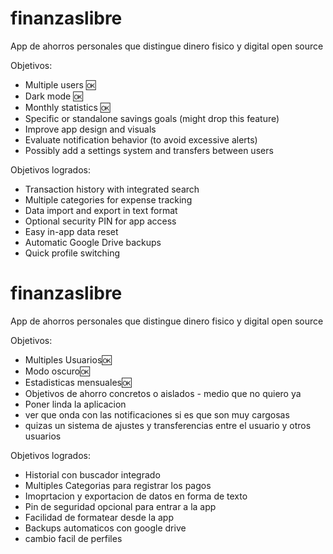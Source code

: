 # finanzaslibre
App de ahorros personales que distingue dinero fisico y digital open source

Objetivos:
  - Multiple users 🆗
  - Dark mode 🆗
  - Monthly statistics 🆗
  - Specific or standalone savings goals (might drop this feature)
  - Improve app design and visuals
  -  Evaluate notification behavior (to avoid excessive alerts)
  -  Possibly add a settings system and transfers between users


Objetivos logrados:
  - Transaction history with integrated search
  - Multiple categories for expense tracking
  - Data import and export in text format
  - Optional security PIN for app access
  - Easy in-app data reset
  - Automatic Google Drive backups
  - Quick profile switching

# finanzaslibre
App de ahorros personales que distingue dinero fisico y digital open source

Objetivos:
  - Multiples Usuarios🆗
  - Modo oscuro🆗
  - Estadisticas mensuales🆗
  - Objetivos de ahorro concretos o aislados - medio que no quiero ya
  - Poner linda la aplicacion
  -  ver que onda con las notificaciones si es que son muy cargosas
  -  quizas un sistema de ajustes y transferencias entre el usuario y otros usuarios


Objetivos logrados:
  - Historial con buscador integrado
  - Multiples Categorias para registrar los pagos
  - Imoprtacion y exportacion de datos en forma de texto
  - Pin de seguridad opcional para entrar a la app
  - Facilidad de formatear desde la app
  - Backups automaticos con google drive
  - cambio facil de perfiles

